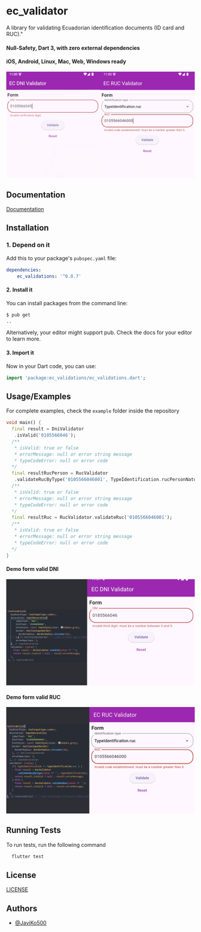 
# ec_validator

A library for validating Ecuadorian identification documents (ID card and RUC)."

#### Null-Safety, Dart 3, with zero external dependencies

#### iOS, Android, Linux, Mac, Web, Windows ready

![ec_validator demo ](https://raw.githubusercontent.com/JaviKo500/ec_validations/main/screenshots/validator.png 'Ec_validator')

## Documentation

[Documentation](https://medium.com/@bryansuarez/c%C3%B3mo-validar-c%C3%A9dula-y-ruc-en-ecuador-b62c5666186f)

## **Installation**

### 1. Depend on it

Add this to your package's `pubspec.yaml` file:

```yaml
dependencies:
    ec_validations: '^0.0.7'
```


#### 2. Install it

You can install packages from the command line:

```bash
$ pub get
..
```

Alternatively, your editor might support pub. Check the docs for your editor to learn more.

#### 3. Import it

Now in your Dart code, you can use:

```Dart
import 'package:ec_validations/ec_validations.dart';
```

## Usage/Examples

For complete examples, check the `example` folder inside the repository

```dart
void main() {
  final result = DniValidator
   .isValid('0105566046');
  /**
   * isValid: true or false
   * errorMessage: null or error string message
   * typeCodeError: null or error code
  */
  final resultRucPerson = RucValidator
   .validateRucByType('0105566046001', TypeIdentification.rucPersonNatural);
  /**
   * isValid: true or false
   * errorMessage: null or error string message
   * typeCodeError: null or error code
  */
  final resultRuc = RucValidator.validateRuc('0105566046001');
  /**
   * isValid: true or false
   * errorMessage: null or error string message
   * typeCodeError: null or error code
  */
}
```
#### Demo form valid DNI
![ec_validator form_dni ](https://raw.githubusercontent.com/JaviKo500/ec_validations/main/screenshots/valid_dni.png 'Ec_validator')

#### Demo form valid RUC

![ec_validator form_ruc ](https://raw.githubusercontent.com/JaviKo500/ec_validations/main/screenshots/valid_ruc.png 'Ec_validator')

## Running Tests

To run tests, run the following command

```bash
  flutter test
```


## License

[LICENSE](LICENSE)


## Authors

- [@JaviKo500](https://www.github.com/JaviKo500)

